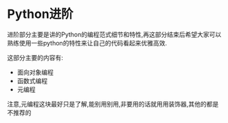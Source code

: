 # Python进阶

进阶部分主要是讲的Python的编程范式细节和特性,再这部分结束后希望大家可以熟练使用一些python的特性来让自己的代码看起来优雅高效.

这部分主要的内容有:

+ 面向对象编程
+ 函数式编程
+ 元编程

注意,元编程这块最好只是了解,能别用别用,非要用的话就用用装饰器,其他的都是不推荐的

